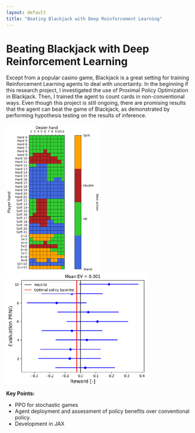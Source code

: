 ```yaml
---
layout: default
title: "Beating Blackjack with Deep Reinforcement Learning"
---
```


# Beating Blackjack with Deep Reinforcement Learning

Except from a popular casino game, Blackjack is a great setting for training Reinforcement Learning agents to deal with uncertainty. In the beginning if this research project, I investigated the use of Proximal Policy Optimization in Blackjack. Then, I trained the agent to count cards in non-conventional ways. Even though this project is still ongoing, there are promising results that the agent can beat the game of Blackjack, as demonstrated by performing hypothesis testing on the results of inference.

<img src="../assets/blackjack_policy.png" alt="blackjack_policy" height="400"/>
<img src="../assets/blackjack_hypothesis.png" alt="blackjack_hypothesis" height="300"/>


**Key Points:**
- PPO for stochastic games
- Agent deployment and assessment of policy benefits over conventional policy. 
- Development in JAX
